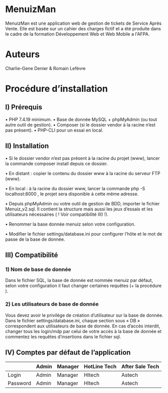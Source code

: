 # MenuizMan

MenuizMan est une application web de gestion de tickets de Service Après Vente.
Elle est basée sur un cahier des charges fictif et a été produite dans le cadre de la formation Développement Web et Web Mobile a l'AFPA.

# Auteurs
Charlie-Gene Denier & Romain Lefèvre

# Procédure d’installation

## I) Prérequis

• PHP 7.4.19 minimum.
• Base de donnée MySQL + phpMyAdmin (ou tout autre outil de gestion).
• Composer (si le dossier vendor à la racine n’est pas présent).
• PHP-CLI pour un essai en local.

## II) Installation

• Si le dossier vendor n’est pas présent à la racine du projet (www), lancer la commande
composer install depuis ce dossier.

• En distant : copier le contenu du dossier www à la racine du serveur FTP (www).

• En local : à la racine du dossier www, lancer la commande php -S localhost:8000 , le
projet sera disponible à cette même adresse.

• Depuis phpMyAdmin ou votre outil de gestion de BDD, importer le fichier
Menuiz_v2.sql. Il contient la structure mais aussi les jeux d’essais et les utilisateurs
nécessaires ( ! Voir compatibilité III) !).

• Renommer la base donnée menuiz selon votre configuration.

• Modifier le fichier settings/database.ini pour configurer l’hôte et le mot de passe de la
base de donnée.

## III) Compatibilité

###  1) Nom de base de donnée

Dans le fichier SQL, la base de donnée est nommée menuiz par défaut, selon votre
configuration il faut changer certaines requêtes (+ la procédure ).

###  2) Les utilisateurs de base de donnée

Vous devez avoir le privilège de création d’utilisateur sur la base de donnée.
Dans le fichier settings/database.ini, chaque section sous « DB » correspondent aux
utilisateurs de base de donnée.
En cas d’accès interdit, changer tous les login/mdp par celui de votre accès à la base de
donnée et commentez les requêtes d’insertions dans le fichier sql.

## IV) Comptes par défaut de l’application
|     | Admin | Manager | HotLine Tech | After Sale Tech |
|-----|-------|---------|--------------|-----------------|
|Login| Admin | Manager | Hltech | Astech|
|Password| Admin|Manager|Hltech|Astech
